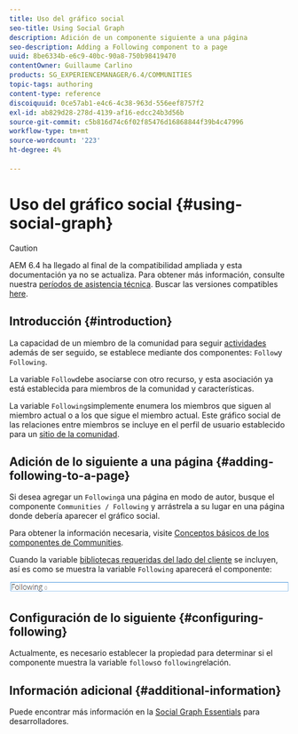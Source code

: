 ```yaml
---
title: Uso del gráfico social
seo-title: Using Social Graph
description: Adición de un componente siguiente a una página
seo-description: Adding a Following component to a page
uuid: 8be6334b-e6c9-40bc-90a8-750b98419470
contentOwner: Guillaume Carlino
products: SG_EXPERIENCEMANAGER/6.4/COMMUNITIES
topic-tags: authoring
content-type: reference
discoiquuid: 0ce57ab1-e4c6-4c38-963d-556eef8757f2
exl-id: ab829d28-278d-4139-af16-edcc24b3d56b
source-git-commit: c5b816d74c6f02f85476d16868844f39b4c47996
workflow-type: tm+mt
source-wordcount: '223'
ht-degree: 4%

---
```


# Uso del gráfico social {#using-social-graph}

>[!CAUTION]
>
>AEM 6.4 ha llegado al final de la compatibilidad ampliada y esta documentación ya no se actualiza. Para obtener más información, consulte nuestra [períodos de asistencia técnica](https://helpx.adobe.com/es/support/programs/eol-matrix.html). Buscar las versiones compatibles [here](https://experienceleague.adobe.com/docs/).

## Introducción {#introduction}

La capacidad de un miembro de la comunidad para seguir [actividades](activities.md) además de ser seguido, se establece mediante dos componentes: `Follow`y `Following`.

La variable `Follow`debe asociarse con otro recurso, y esta asociación ya está establecida para miembros de la comunidad y características.

La variable `Following`simplemente enumera los miembros que siguen al miembro actual o a los que sigue el miembro actual. Este gráfico social de las relaciones entre miembros se incluye en el perfil de usuario establecido para un [sitio de la comunidad](overview.md#communitiessites).

## Adición de lo siguiente a una página {#adding-following-to-a-page}

Si desea agregar un `Following`a una página en modo de autor, busque el componente `Communities / Following` y arrástrela a su lugar en una página donde debería aparecer el gráfico social.

Para obtener la información necesaria, visite [Conceptos básicos de los componentes de Communities](basics.md).

Cuando la variable [bibliotecas requeridas del lado del cliente](essentials-socialgraph.md#essentials-for-client-side) se incluyen, así es como se muestra la variable `Following` aparecerá el componente:

![chlimage_1-447](assets/chlimage_1-447.png)

## Configuración de lo siguiente {#configuring-following}

Actualmente, es necesario establecer la propiedad para determinar si el componente muestra la variable `follows`o `following`relación.

## Información adicional {#additional-information}

Puede encontrar más información en la [Social Graph Essentials](essentials-socialgraph.md) para desarrolladores.
